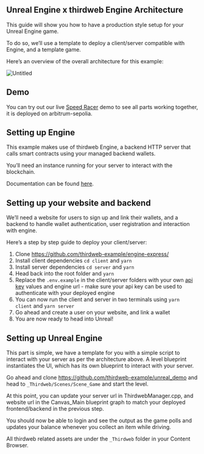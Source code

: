 ## Unreal Engine x thirdweb Engine Architecture

This guide will show you how to have a production style setup for your Unreal Engine game.

To do so, we’ll use a template to deploy a client/server compatible with Engine, and a template game.

Here’s an overview of the overall architecture for this example:

![Untitled](https://github.com/thirdweb-example/engine-express/assets/43042585/e9347658-2b9b-4988-a6bd-fffaeac1e79c)

## Demo

You can try out our live [Speed Racer](placeholder) demo to see all parts working together, it is deployed on arbitrum-sepolia.

## Setting up Engine

This example makes use of thirdweb Engine, a backend HTTP server that calls smart contracts using your managed backend wallets.

You’ll need an instance running for your server to interact with the blockchain.

Documentation can be found [here](https://portal.thirdweb.com/engine).

## Setting up your website and backend

We’ll need a website for users to sign up and link their wallets, and a backend to handle wallet authentication, user registration and interaction with engine.

Here’s a step by step guide to deploy your client/server:

1. Clone https://github.com/thirdweb-example/engine-express/
2. Install client dependencies `cd client` and `yarn`
3. Install server dependencies `cd server` and `yarn`
4. Head back into the root folder and `yarn`
5. Replace the `.env.example` in the client/server folders with your own [api key](http://thirdweb.com/create-api-key) values and engine url - make sure your api key can be used to authenticate with your deployed engine
6. You can now run the client and server in two terminals using `yarn client` and `yarn server`
7. Go ahead and create a user on your website, and link a wallet
8. You are now ready to head into Unreal!

## Setting up Unreal Engine

This part is simple, we have a template for you with a simple script to interact with your server as per the architecture above. A level blueprint instantiates the UI, which has its own blueprint to interact with your server.

Go ahead and clone https://github.com/thirdweb-example/unreal_demo and head to `_Thirdweb/Scenes/Scene_Game` and start the level.

At this point, you can update your server url in ThirdwebManager.cpp, and website url in the Canvas_Main blueprint graph to match your deployed frontend/backend in the previous step.

You should now be able to login and see the output as the game polls and updates your balance whenever you collect an item while driving.

All thirdweb related assets are under the `_Thirdweb` folder in your Content Browser.
